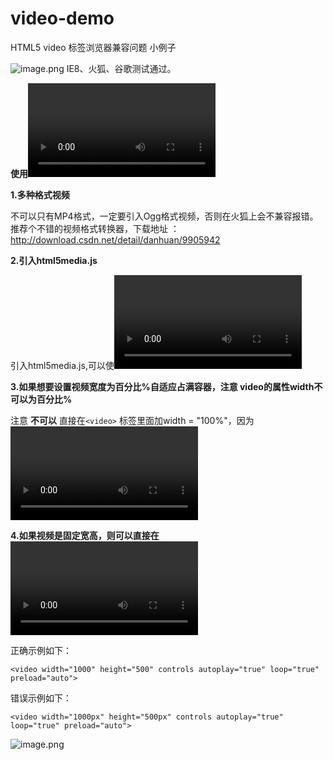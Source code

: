 # video-demo
HTML5 video 标签浏览器兼容问题 小例子


![image.png](http://upload-images.jianshu.io/upload_images/6166110-b7a7352d3b8684ba.png?imageMogr2/auto-orient/strip%7CimageView2/2/w/1240)
IE8、火狐、谷歌测试通过。

**使用<video>需要注意的问题：**

**1.多种格式视频**

不可以只有MP4格式，一定要引入Ogg格式视频，否则在火狐上会不兼容报错。
推荐个不错的视频格式转换器，下载地址 ：http://download.csdn.net/detail/danhuan/9905942


**2.引入html5media.js**

引入html5media.js,可以使<video>兼容IE


**3.如果想要设置视频宽度为百分比%自适应占满容器，注意 video的属性width不可以为百分比%**

注意 **不可以** 直接在`<video>` 标签里面加width = "100%"，因为<video>的属性width只支持像素值，不支持百分比。虽然`<video width = "100%">` 在谷歌火狐浏览器中可以正确显示，但是在IE中会不兼容,导致无法播放视频。
如果想要设置视频宽度为百分比%自适应占满容器，**可以** 通过内部样式`<style>...</style>`或外部样式`<link rel="stylesheet" href="CSS文件路径" />`设置，但 **不可以** 通过内联样式`style="width:100%"` 设置样式，否则不兼容IE。



**4.如果视频是固定宽高，则可以直接在<video>属性中设置，千万注意不要加单位px，否则IE不兼容。**

正确示例如下：
```
<video width="1000" height="500" controls autoplay="true" loop="true" preload="auto">
```

错误示例如下：
```
<video width="1000px" height="500px" controls autoplay="true" loop="true" preload="auto">
```
![image.png](http://upload-images.jianshu.io/upload_images/6166110-aab0d909c7674f48.png?imageMogr2/auto-orient/strip%7CimageView2/2/w/1240)
